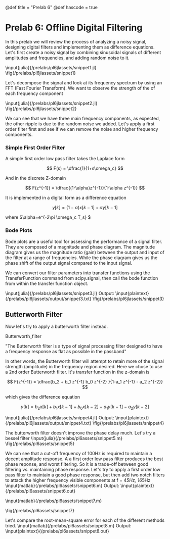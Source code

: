 @def title = "Prelab 6"
@def hascode = true


# Prelab 6: Offline Digital Filtering

In this prelab we will review the process of analyzing a noisy signal, designing digital filters and implementing them as difference equations.
Let's first create a noisy signal by combining  sinusoidal signals of different amplitudes and frequencies, and adding random noise to it.

\input{julia}{/prelabs/pl6jlassets/snippet1.jl}
\fig{/prelabs/pl6jlassets/snippet1}

Let's decompose the signal and look at its frequency spectrum by using an FFT (Fast Fourier Transform). We want to observe the strength of the of each frequency component

\input{julia}{/prelabs/pl6jlassets/snippet2.jl}
\fig{/prelabs/pl6jlassets/snippet2}

We can see that we have three main frequency components, as expected, the other ripple is due to the random noise we added. Let's apply a first order filter first and see if we can remove the noise and higher frequency components. 

### Simple First Order Filter 
A simple first order low pass filter takes the Laplace form

$$
F(s) = \dfrac{1}{1+s\omega_c}
$$

And in the discrete Z-domain

$$
F(z^{-1}) = \dfrac{(1-\alpha)z^{-1}}{1-\alpha z^{-1}}
$$

It is implemented in a digital form as a difference equation

$$
y[k] = (1-\alpha) x[k-1]+\alpha y[k-1]
$$

where $\alpha=e^{-2\pi \omega_c T_s} $

### Bode Plots
Bode plots are a useful tool for assessing the performance of a signal filter. They are composed of a magnitude and phase diagram. The magnitude diagram gives us the magnitude ratio (gain) between the output and input of the filter at a range of frequencies. While the phase diagram gives us the phase shift of the output signal compared to the input signal.

We can convert our filter parameters into transfer functions using the TransferFunction command from scipy.signal, then call the bode function from within the transfer function object.

\input{julia}{/prelabs/pl6jlassets/snippet3.jl}
Output:
\input{plaintext}{/prelabs/pl6jlassets/output/snippet3.txt}
\fig{/prelabs/pl6jlassets/snippet3}

## Butterworth Filter
Now let's try to apply a butterworth filter instead.

Butterworth_filter

"The Butterworth filter is a type of signal processing filter designed to have a frequency response as flat as possible in the passband" 

In other words, the Butterworth filter will attempt to retain more of the signal strength (amplitude) in the frequency region desired. Here we chose to use a 2nd order Butterworth filter. It's transfer function in the z-domain is

$$
F(z^{-1}) = \dfrac{b_2 + b_1 z^{-1} b_0 z^{-2} }{1-a_1 z^{-1} - a_2 z^{-2}}
$$

which gives the difference equation

$$
y[k] = b_2 x[k] + b_1 x[k-1] + b_0 x[k-2] - a_1 y[k-1] - a_2 y[k-2]
$$

\input{julia}{/prelabs/pl6jlassets/snippet4.jl}
Output:
\input{plaintext}{/prelabs/pl6jlassets/output/snippet4.txt}
\fig{/prelabs/pl6jlassets/snippet4}

The butterworth filter doesn't improve the phase delay much. Let's try a bessel filter 
\input{julia}{/prelabs/pl6assets/snippet5.m}
\fig{/prelabs/pl6assets/snippet5}


We can see that a cut-off frequency of 100Hz is required to maintain a decent amplitude response. A a first order low pass filter produces the best phase reponse, and worst filtering. So it is a trade-off between good filtering vs. maintaining phase response. 
Let's try to apply a first order low pass filter to maintain a good phase response, but then add two notch filters to attack the higher frequency visible components at f = 4*5Hz, 16*5Hz
\input{matlab}{/prelabs/pl6assets/snippet6.m}
Output:
\input{plaintext}{/prelabs/pl6assets/snippet6.out}
<!-- \fig{/prelabs/pl6assets/snippet5} -->

\input{matlab}{/prelabs/pl6assets/snippet7.m}
<!-- Output: -->
<!-- \input{plaintext}{/prelabs/pl6assets/snippet7.out} -->
\fig{/prelabs/pl6assets/snippet7}

Let's compare the root-mean-square error for each of the different methods tried.
\input{matlab}{/prelabs/pl6assets/snippet8.m}
Output:
\input{plaintext}{/prelabs/pl6assets/snippet8.out}